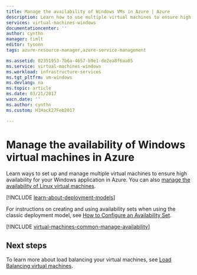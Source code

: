 ```yaml
---
title: Manage the availability of Windows VMs in Azure | Azure
description: Learn how to use multiple virtual machines to ensure high availability for your Windows application in Azure
services: virtual-machines-windows
documentationcenter: ''
author: cynthn
manager: timlt
editor: tysonn
tags: azure-resource-manager,azure-service-management

ms.assetid: 02351953-7b6a-4657-b9e1-de2ea8f6aa05
ms.service: virtual-machines-windows
ms.workload: infrastructure-services
ms.tgt_pltfrm: vm-windows
ms.devlang: na
ms.topic: article
ms.date: 03/21/2017
wacn.date: ''
ms.author: cynthn
ms.custom: H1Hack27Feb2017

---
```

# Manage the availability of Windows virtual machines in Azure 

Learn ways to set up and manage multiple virtual machines to ensure high availability for your Windows application in Azure. You can also [manage the availability of Linux virtual machines](../linux/manage-availability.md?toc=%2fazure%2fvirtual-machines%2flinux%2ftoc.json).

[!INCLUDE [learn-about-deployment-models](../../../includes/learn-about-deployment-models-both-include.md)]

For instructions on creating and using availability sets when using the classic deployment model, see [How to Configure an Availability Set](classic/configure-availability.md?toc=%2fazure%2fvirtual-machines%2fwindows%2fclassic%2ftoc.json).

[!INCLUDE [virtual-machines-common-manage-availability](../../../includes/virtual-machines-common-manage-availability.md)]

## Next steps
To learn more about load balancing your virtual machines, see [Load Balancing virtual machines](load-balance.md?toc=%2fazure%2fvirtual-machines%2fwindows%2ftoc.json).
